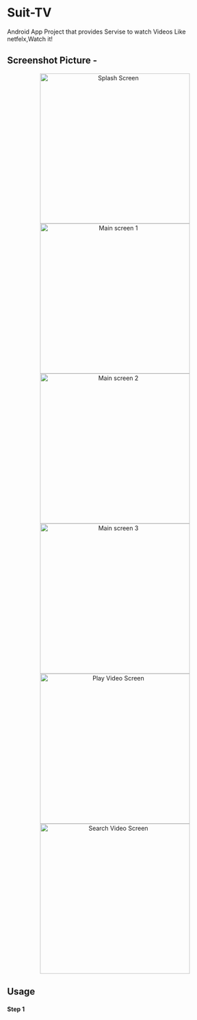 # Suit-TV
 
Android  App Project that provides Servise to watch Videos Like netfelx,Watch it!
## Screenshot Picture -

<p align="center">
  <img src="https://github.com/azmiradi/Suit-TV/blob/master/screens/splash_screen.png" width="350" title="Splash Screen">

  <img src="https://github.com/azmiradi/Suit-TV/blob/master/screens/main_screen.png" width="350" title="Main screen  1">
  <img src="https://github.com/azmiradi/Suit-TV/blob/master/screens/main_screen2.png" width="350" title="Main screen  2">
  <img src="https://github.com/azmiradi/Suit-TV/blob/master/screens/main_screen3.png" width="350" title="Main screen  3">
  <img src="https://github.com/azmiradi/Suit-TV/blob/master/screens/play_screen.png" width="350" title="Play Video Screen">
  <img src="https://github.com/azmiradi/Suit-TV/blob/master/screens/search_screen.png" width="350" title="Search Video Screen">

</p>


## Usage

#### Step 1
 
